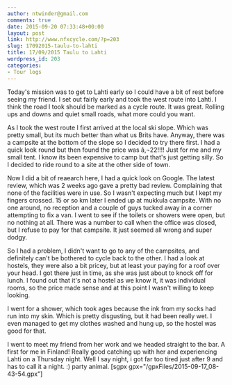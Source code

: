 ```yaml
---
author: ntwinder@gmail.com
comments: true
date: 2015-09-20 07:33:48+00:00
layout: post
link: http://www.nfxcycle.com/?p=203
slug: 17092015-taulu-to-lahti
title: 17/09/2015 Taulu to Lahti
wordpress_id: 203
categories:
- Tour logs
---
```


Today's mission was to get to Lahti early so I could have a bit of rest before seeing my friend. I set out fairly early and took the west route into Lahti. I think the road I took should be marked as a cycle route. It was great. Rolling ups and downs and quiet small roads, what more could you want. 

As I took the west route I first arrived at the local ski slope. Which was pretty small, but its much better than what us Brits have. Anyway, there was a campsite at the bottom of the slope so I decided to try there first. I had a quick look round but then found the price was â‚¬22!!!! Just for me and my small tent. I know its been expensive to camp but that's just getting silly. So I decided to ride round to a site at the other side of town. 

Now I did a bit of reaearch here, I had a quick look on Google. The latest review, which was 2 weeks ago gave a pretty bad review. Complaining that none of the facilities were in use. So I wasn't expecting much but I kept my fingers crossed. 15 or so km later I ended up at mukkula campsite. With no one around, no reception and a couple of guys tucked away in a corner attempting to fix a van. I went to see if the toilets or showers were open, but no nothing at all. There was a number to call when the office was closed, but I refuse to pay for that campsite. It just seemed all wrong and super dodgy. 

So I had a problem, I didn't want to go to any of the campsites, and definitely can't be bothered to cycle back to the other. I had a look at hostels, they were also a bit pricey, but at least your paying for a roof over your head. I got there just in time, as she was just about to knock off for lunch. I found out that it's not a hostel as we know it, it was individual rooms, so the price made sense and at this point I wasn't willing to keep looking. 

I went for a shower, which took ages because the ink from my socks had run into my skin. Which is pretty disgusting, but it had been really wet. I even managed to get my clothes washed and hung up, so the hostel was good for that. 

I went to meet my friend from her work and we headed straight to the bar. A first for me in Finland! Really good catching up with her and experiencing Lahti on a Thursday night. Well I say night, i got far too tired just after 9 and has to call it a night. :) party animal.
[sgpx gpx="/gpxFiles/2015-09-17_08-43-54.gpx"]
